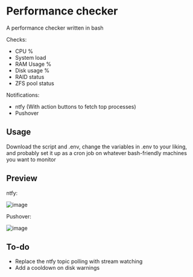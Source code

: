 # Performance checker
A performance checker written in bash

Checks:
- CPU %
- System load
- RAM Usage %
- Disk usage %
- RAID status
- ZFS pool status

Notifications:
- ntfy (With action buttons to fetch top processes)
- Pushover


## Usage
Download the script and .env, change the variables in .env to your liking, and probably set it up as a cron job on whatever bash-friendly machines you want to monitor

## Preview
ntfy:

![image](https://github.com/user-attachments/assets/d0b7bcd9-3a09-45c9-ad2c-6cccfde74141)

Pushover:

![image](https://github.com/user-attachments/assets/7c66122b-84f6-4379-8e87-da1772f86252)

## To-do
- Replace the ntfy topic polling with stream watching
- Add a cooldown on disk warnings
